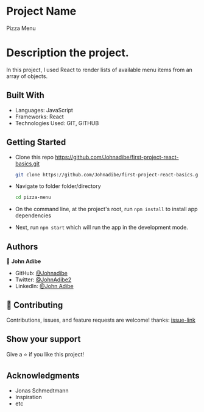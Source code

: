 # Project Name

Pizza Menu

# Description the project.

In this project, I used React to render lists of available menu items from an array of objects.

## Built With

- Languages: JavaScript
- Frameworks: React
- Technologies Used: GIT, GITHUB

## Getting Started

- Clone this repo <https://github.com/Johnadibe/first-project-react-basics.git>

  ```bash
  git clone https://github.com/Johnadibe/first-project-react-basics.git
  ```

- Navigate to folder folder/directory

  ```bash
  cd pizza-menu
  ```

- On the command line, at the project's root, run `npm install` to install app dependencies

- Next, run `npm start` which will run the app in the development mode.

## Authors

👤 **John Adibe**

- GitHub: [@Johnadibe](https://github.com/Johnadibe)
- Twitter: [@JohnAdibe2](https://twitter.com/JohnAdibe2)
- LinkedIn: [@John Adibe](https://www.linkedin.com/in/john-adibe/)

## 🤝 Contributing

Contributions, issues, and feature requests are welcome!
thanks: [issue-link](https://github.com/Johnadibe/decode_morse_code/issues)

## Show your support

Give a ⭐️ if you like this project!

## Acknowledgments

- Jonas Schmedtmann
- Inspiration
- etc

